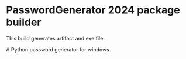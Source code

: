 # PasswordGenerator 2024 package builder
This build generates artifact and exe file.
<p>

A Python password generator for windows.
